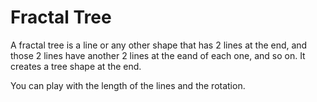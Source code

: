 # Fractal Tree

A fractal tree is a line or any other shape that has 2 lines at the end, and those 2 lines have another 2 lines at the eand of each one, and so on. It creates a tree shape at the end.

You can play with the length of the lines and the rotation.

